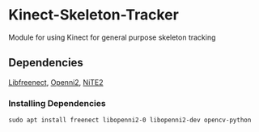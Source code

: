 # Kinect-Skeleton-Tracker
Module for using Kinect for general purpose skeleton tracking

## Dependencies
[Libfreenect](https://github.com/OpenKinect/libfreenect),
[Openni2](https://github.com/occipital/openni2),
[NiTE2](http://jaist.dl.sourceforge.net/project/roboticslab/External/nite/NiTE-Linux-x64-2.2.tar.bz2)

### Installing Dependencies
 `sudo apt install freenect libopenni2-0 libopenni2-dev opencv-python`
